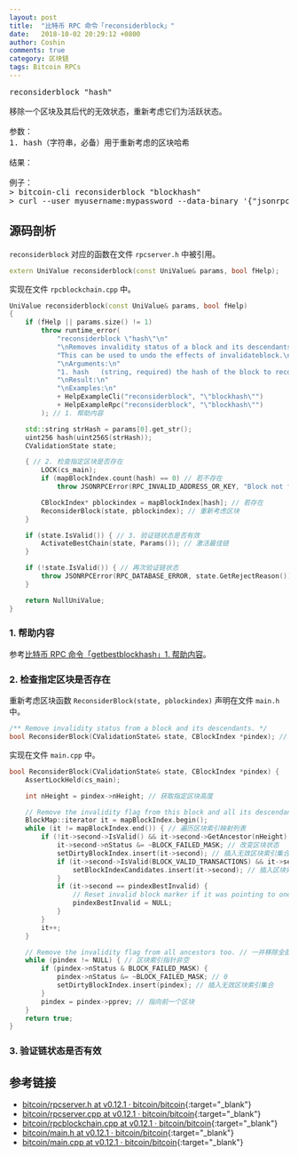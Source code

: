 ```yaml
---
layout: post
title:  "比特币 RPC 命令「reconsiderblock」"
date:   2018-10-02 20:29:12 +0800
author: Coshin
comments: true
category: 区块链
tags: Bitcoin RPCs
---
```

<pre>
reconsiderblock "hash"

移除一个区块及其后代的无效状态，重新考虑它们为活跃状态。

参数：
1. hash（字符串，必备）用于重新考虑的区块哈希

结果：

例子：
> bitcoin-cli reconsiderblock "blockhash"
> curl --user myusername:mypassword --data-binary '{"jsonrpc": "1.0", "id":"curltest", "method": "reconsiderblock", "params": ["blockhash"] }' -H 'content-type: text/plain;' http://127.0.0.1:8332/
</pre>

## 源码剖析

`reconsiderblock` 对应的函数在文件 `rpcserver.h` 中被引用。

```cpp
extern UniValue reconsiderblock(const UniValue& params, bool fHelp);
```

实现在文件 `rpcblockchain.cpp` 中。

```cpp
UniValue reconsiderblock(const UniValue& params, bool fHelp)
{
    if (fHelp || params.size() != 1)
        throw runtime_error(
            "reconsiderblock \"hash\"\n"
            "\nRemoves invalidity status of a block and its descendants, reconsider them for activation.\n"
            "This can be used to undo the effects of invalidateblock.\n"
            "\nArguments:\n"
            "1. hash   (string, required) the hash of the block to reconsider\n"
            "\nResult:\n"
            "\nExamples:\n"
            + HelpExampleCli("reconsiderblock", "\"blockhash\"")
            + HelpExampleRpc("reconsiderblock", "\"blockhash\"")
        ); // 1. 帮助内容

    std::string strHash = params[0].get_str();
    uint256 hash(uint256S(strHash));
    CValidationState state;

    { // 2. 检查指定区块是否存在
        LOCK(cs_main);
        if (mapBlockIndex.count(hash) == 0) // 若不存在
            throw JSONRPCError(RPC_INVALID_ADDRESS_OR_KEY, "Block not found"); // 抛出区块未找到的错误信息

        CBlockIndex* pblockindex = mapBlockIndex[hash]; // 若存在
        ReconsiderBlock(state, pblockindex); // 重新考虑区块
    }

    if (state.IsValid()) { // 3. 验证链状态是否有效
        ActivateBestChain(state, Params()); // 激活最佳链
    }

    if (!state.IsValid()) { // 再次验证链状态
        throw JSONRPCError(RPC_DATABASE_ERROR, state.GetRejectReason());
    }

    return NullUniValue;
}
```

### 1. 帮助内容

参考[比特币 RPC 命令「getbestblockhash」1. 帮助内容](/blog/2018/05/bitcoin-rpc-getbestblockhash.html#1-帮助内容)。

### 2. 检查指定区块是否存在

重新考虑区块函数 `ReconsiderBlock(state, pblockindex)` 声明在文件 `main.h` 中。

```cpp
/** Remove invalidity status from a block and its descendants. */
bool ReconsiderBlock(CValidationState& state, CBlockIndex *pindex); // 移除一个区块及其后辈的无效状态。
```

实现在文件 `main.cpp` 中。

```cpp
bool ReconsiderBlock(CValidationState& state, CBlockIndex *pindex) {
    AssertLockHeld(cs_main);

    int nHeight = pindex->nHeight; // 获取指定区块高度

    // Remove the invalidity flag from this block and all its descendants. // 移除该区块及其后辈的无效化标志
    BlockMap::iterator it = mapBlockIndex.begin();
    while (it != mapBlockIndex.end()) { // 遍历区块索引映射列表
        if (!it->second->IsValid() && it->second->GetAncestor(nHeight) == pindex) { // 若该索引无效
            it->second->nStatus &= ~BLOCK_FAILED_MASK; // 改变区块状态
            setDirtyBlockIndex.insert(it->second); // 插入无效区块索引集合
            if (it->second->IsValid(BLOCK_VALID_TRANSACTIONS) && it->second->nChainTx && setBlockIndexCandidates.value_comp()(chainActive.Tip(), it->second)) { // 若该区块交易有效
                setBlockIndexCandidates.insert(it->second); // 插入区块索引候选集
            }
            if (it->second == pindexBestInvalid) {
                // Reset invalid block marker if it was pointing to one of those. // 如果它指向其中一个，重置无效区块标记
                pindexBestInvalid = NULL;
            }
        }
        it++;
    }

    // Remove the invalidity flag from all ancestors too. // 一并移除全部祖先的无效化标志
    while (pindex != NULL) { // 区块索引指针非空
        if (pindex->nStatus & BLOCK_FAILED_MASK) {
            pindex->nStatus &= ~BLOCK_FAILED_MASK; // 0
            setDirtyBlockIndex.insert(pindex); // 插入无效区块索引集合
        }
        pindex = pindex->pprev; // 指向前一个区块
    }
    return true;
}
```

### 3. 验证链状态是否有效

## 参考链接

* [bitcoin/rpcserver.h at v0.12.1 · bitcoin/bitcoin](https://github.com/bitcoin/bitcoin/blob/v0.12.1/src/rpcserver.h){:target="_blank"}
* [bitcoin/rpcserver.cpp at v0.12.1 · bitcoin/bitcoin](https://github.com/bitcoin/bitcoin/blob/v0.12.1/src/rpcserver.cpp){:target="_blank"}
* [bitcoin/rpcblockchain.cpp at v0.12.1 · bitcoin/bitcoin](https://github.com/bitcoin/bitcoin/blob/v0.12.1/src/rpcblockchain.cpp){:target="_blank"}
* [bitcoin/main.h at v0.12.1 · bitcoin/bitcoin](https://github.com/bitcoin/bitcoin/blob/v0.12.1/src/main.h){:target="_blank"}
* [bitcoin/main.cpp at v0.12.1 · bitcoin/bitcoin](https://github.com/bitcoin/bitcoin/blob/v0.12.1/src/main.cpp){:target="_blank"}
